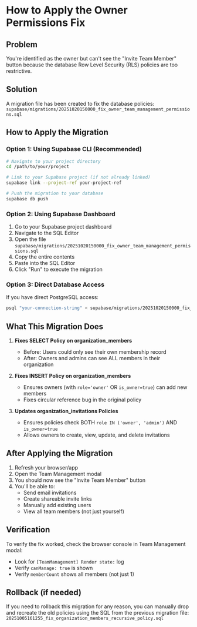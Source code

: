 # How to Apply the Owner Permissions Fix

## Problem
You're identified as the owner but can't see the "Invite Team Member" button because the database Row Level Security (RLS) policies are too restrictive.

## Solution
A migration file has been created to fix the database policies:
`supabase/migrations/20251020150000_fix_owner_team_management_permissions.sql`

## How to Apply the Migration

### Option 1: Using Supabase CLI (Recommended)
```bash
# Navigate to your project directory
cd /path/to/your/project

# Link to your Supabase project (if not already linked)
supabase link --project-ref your-project-ref

# Push the migration to your database
supabase db push
```

### Option 2: Using Supabase Dashboard
1. Go to your Supabase project dashboard
2. Navigate to the SQL Editor
3. Open the file `supabase/migrations/20251020150000_fix_owner_team_management_permissions.sql`
4. Copy the entire contents
5. Paste into the SQL Editor
6. Click "Run" to execute the migration

### Option 3: Direct Database Access
If you have direct PostgreSQL access:
```bash
psql "your-connection-string" < supabase/migrations/20251020150000_fix_owner_team_management_permissions.sql
```

## What This Migration Does

1. **Fixes SELECT Policy on organization_members**
   - Before: Users could only see their own membership record
   - After: Owners and admins can see ALL members in their organization

2. **Fixes INSERT Policy on organization_members**
   - Ensures owners (with `role='owner'` OR `is_owner=true`) can add new members
   - Fixes circular reference bug in the original policy

3. **Updates organization_invitations Policies**
   - Ensures policies check BOTH `role IN ('owner', 'admin')` AND `is_owner=true`
   - Allows owners to create, view, update, and delete invitations

## After Applying the Migration

1. Refresh your browser/app
2. Open the Team Management modal
3. You should now see the "Invite Team Member" button
4. You'll be able to:
   - Send email invitations
   - Create shareable invite links
   - Manually add existing users
   - View all team members (not just yourself)

## Verification

To verify the fix worked, check the browser console in Team Management modal:
- Look for `[TeamManagement] Render state:` log
- Verify `canManage: true` is shown
- Verify `memberCount` shows all members (not just 1)

## Rollback (if needed)

If you need to rollback this migration for any reason, you can manually drop and recreate the old policies using the SQL from the previous migration file: `20251005161255_fix_organization_members_recursive_policy.sql`
